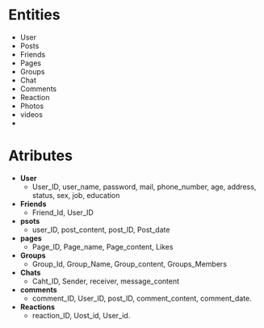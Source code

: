 # Entities 
 * User 
 * Posts 
 * Friends 
 * Pages
 * Groups
 * Chat  
 * Comments 
 * Reaction
 * Photos 
 * videos 
 * 

# Atributes 
 * **User**
   * User_ID, user_name, password, mail, phone_number, age, address, status, sex, job, education
 * **Friends** 
   * Friend_Id, User_ID 
 * **psots** 
   * user_ID, post_content, post_ID, Post_date 
 * **pages** 
   * Page_ID, Page_name, Page_content, Likes 
 * **Groups** 
    * Group_Id, Group_Name, Group_content, Groups_Members 
 * **Chats**  
   * Caht_ID, Sender, receiver, message_content 
 * **comments** 
   * comment_ID, User_ID, post_ID, comment_content, comment_date. 
 * **Reactions** 
   * reaction_ID, Uost_id, User_id.   